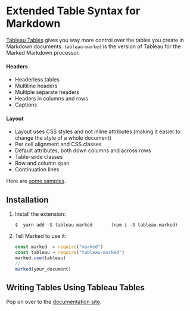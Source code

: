 # Extended Table Syntax for Markdown

[Tableau Tables](https://tableau-tables.github.io) gives you way more control 
over the tables you create in Markdown documents. `tableau-marked` is the version of Tableau 
for the Marked Markdown processor.

#### Headers

* Headerless tables
* Multiline headers
* Multiple separate headers
* Headers in columns and rows
* Captions

#### Layout

* Layout uses CSS styles and not inline attributes (making it easier to
  change the style of a whole document)
* Per cell alignment and CSS classes
* Default attributes, both down columns and across rows
* Table-wide classes
* Row and column span
* Continuation lines

Here are [some samples](https://tableau-tables.github.io/samples/).

## Installation

1. Install the extension:

   ~~~ console
   $  yarn add -S tableau-marked       (npm i -S tableau-marked)
   ~~~

2. Tell Marked to use it:

   ~~~ js
   const marked  = require("marked")
   const tableau = require("tableau-marked") 
   marked.use(tableau)
   // ...
   marked(your_document)
   ~~~

## Writing Tables Using Tableau Tables

Pop on over to the [documentation site](https://tableau-tables.github.io).

